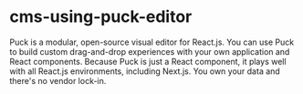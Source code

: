 # cms-using-puck-editor
Puck is a modular, open-source visual editor for React.js. You can use Puck to build custom drag-and-drop experiences with your own application and React components. Because Puck is just a React component, it plays well with all React.js environments, including Next.js. You own your data and there's no vendor lock-in.
